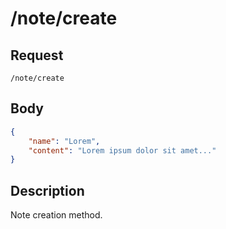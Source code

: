 # /note/create
## Request
`/note/create`
## Body
```json
{
    "name": "Lorem",
    "content": "Lorem ipsum dolor sit amet..."
}
```
## Description
Note creation method.